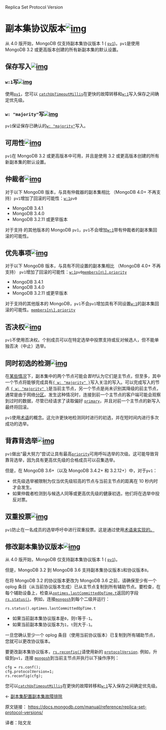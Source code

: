  Replica Set Protocol Version

# 副本集协议版本[![img](https://www.mongodb.com/docs/manual/assets/link.svg)](https://www.mongodb.com/docs/manual/reference/replica-set-protocol-versions/#replica-set-protocol-version)

从 4.0 版开始，MongoDB 仅支持副本集协议版本 1 ( [`pv1`](https://www.mongodb.com/docs/manual/reference/replica-configuration/#mongodb-rsconf-rsconf.protocolVersion))。`pv1`是使用 MongoDB 3.2 或更高版本创建的所有新副本集的默认设置。

## 保存写入[![img](https://www.mongodb.com/docs/manual/assets/link.svg)](https://www.mongodb.com/docs/manual/reference/replica-set-protocol-versions/#preservation-of-writes)

### `w:1`写[![img](https://www.mongodb.com/docs/manual/assets/link.svg)](https://www.mongodb.com/docs/manual/reference/replica-set-protocol-versions/#w-1-writes)

使用[`pv1`](https://www.mongodb.com/docs/manual/reference/replica-configuration/#mongodb-rsconf-rsconf.protocolVersion)，您可以 [`catchUpTimeoutMillis`](https://www.mongodb.com/docs/manual/reference/replica-configuration/#mongodb-rsconf-rsconf.settings.catchUpTimeoutMillis)在更快的故障转移和[`w:1`](https://www.mongodb.com/docs/manual/reference/write-concern/#mongodb-writeconcern-writeconcern.-number-)写入保存之间确定优先级。

### `w: "majority"`写[![img](https://www.mongodb.com/docs/manual/assets/link.svg)](https://www.mongodb.com/docs/manual/reference/replica-set-protocol-versions/#w---majority--writes)

`pv1`保证保存已确认的[`w: "majority"`](https://www.mongodb.com/docs/manual/reference/write-concern/#mongodb-writeconcern-writeconcern.-majority-)写入。

## 可用性[![img](https://www.mongodb.com/docs/manual/assets/link.svg)](https://www.mongodb.com/docs/manual/reference/replica-set-protocol-versions/#availability)

`pv1`在 MongoDB 3.2 或更高版本中可用，并且是使用 3.2 或更高版本创建的所有新副本集的默认设置。

## 仲裁者[![img](https://www.mongodb.com/docs/manual/assets/link.svg)](https://www.mongodb.com/docs/manual/reference/replica-set-protocol-versions/#arbiters)

对于以下 MongoDB 版本，与具有仲裁器的副本集相比 （MongoDB 4.0+ 不再支持）`pv1`增加了回滚的可能性：[`w:1`](https://www.mongodb.com/docs/manual/reference/write-concern/#mongodb-writeconcern-writeconcern.-number-)`pv0`

- MongoDB 3.4.1
- MongoDB 3.4.0
- MongoDB 3.2.11 或更早版本

对于支持 的其他版本的 MongoDB `pv1`，`pv1`不会增加[`w:1`](https://www.mongodb.com/docs/manual/reference/write-concern/#mongodb-writeconcern-writeconcern.-number-)带有仲裁者的副本集回滚的可能性。

## 优先事项[![img](https://www.mongodb.com/docs/manual/assets/link.svg)](https://www.mongodb.com/docs/manual/reference/replica-set-protocol-versions/#priorities)

对于以下 MongoDB 版本，与具有不同设置的副本集相比 （MongoDB 4.0+ 不再支持） `pv1`增加了回滚的可能性：[`w:1`](https://www.mongodb.com/docs/manual/reference/write-concern/#mongodb-writeconcern-writeconcern.-number-)`pv0`[`members[n\].priority`](https://www.mongodb.com/docs/manual/reference/replica-configuration/#mongodb-rsconf-rsconf.members-n-.priority)

- MongoDB 3.4.1
- MongoDB 3.4.0
- MongoDB 3.2.11 或更早版本

对于支持的其他版本的 MongoDB，`pv1`不会`pv1`增加具有不同设置[`w:1`](https://www.mongodb.com/docs/manual/reference/write-concern/#mongodb-writeconcern-writeconcern.-number-)的副本集回滚的可能性。[`members[n\].priority`](https://www.mongodb.com/docs/manual/reference/replica-configuration/#mongodb-rsconf-rsconf.members-n-.priority)

## 否决权[![img](https://www.mongodb.com/docs/manual/assets/link.svg)](https://www.mongodb.com/docs/manual/reference/replica-set-protocol-versions/#vetoes)

`pv1`不使用否决权。个别成员可以在特定选举中投票支持或反对候选人，但不能单独否决（中止）选举。



## 同时初选的检测[![img](https://www.mongodb.com/docs/manual/assets/link.svg)](https://www.mongodb.com/docs/manual/reference/replica-set-protocol-versions/#detection-of-simultaneous-primaries)

在[某些情况](https://www.mongodb.com/docs/manual/core/read-preference-use-cases/#std-label-edge-cases)下，副本集中的两个节点可能会*暂时*认为它们是主节点，但至多，其中一个节点将能够完成具有[`{ w: "majority" }`](https://www.mongodb.com/docs/manual/reference/write-concern/#mongodb-writeconcern-writeconcern.-majority-)写入关注的写入。可以完成写入的节点 [`{ w: "majority" }`](https://www.mongodb.com/docs/manual/reference/write-concern/#mongodb-writeconcern-writeconcern.-majority-)是当前主节点，另一个节点是尚未识别其降级的前主节点，通常是由于网络[分区](https://www.mongodb.com/docs/manual/reference/glossary/#std-term-network-partition)。发生这种情况时，连接到前一个主节点的客户端可能会观察到过时的数据，尽管已经请求了读取偏好 [`primary`](https://www.mongodb.com/docs/manual/core/read-preference/#mongodb-readmode-primary)，并且对前一个主节点的新写入最终将回滚。

`pv1`使用[术语](https://www.mongodb.com/docs/manual/reference/glossary/#std-term-term)的概念。这允许更快地检测同时进行的初选，并在短时间内进行多次成功的选举。

## 背靠背选举[![img](https://www.mongodb.com/docs/manual/assets/link.svg)](https://www.mongodb.com/docs/manual/reference/replica-set-protocol-versions/#back-to-back-elections)

`pv1`做出“最大努力”尝试让具有最高[`priority`](https://www.mongodb.com/docs/manual/reference/replica-configuration/#mongodb-rsconf-rsconf.members-n-.priority)可用呼叫选举的次级。这可能导致背靠背选举，因为具有更高优先级的合格成员可以召集选举。

但是，在 MongoDB 3.6+（以及 MongoDB 3.4.2+ 和 3.2.12+）中，对于`pv1`：

- 优先级选举被限制为仅当优先级较高的节点与当前主节点的距离在 10 秒内时才会发生。
- 如果仲裁者检测到与候选人同等或更高优先级的健康初选，他们将在选举中投反对票。

## 双重投票[![img](https://www.mongodb.com/docs/manual/assets/link.svg)](https://www.mongodb.com/docs/manual/reference/replica-set-protocol-versions/#double-voting)

`pv1`防止在一名成员的选举呼吁中进行双重投票。这是通过使用[术语来实现的。](https://www.mongodb.com/docs/manual/reference/glossary/#std-term-term)



## 修改副本集协议版本[![img](https://www.mongodb.com/docs/manual/assets/link.svg)](https://www.mongodb.com/docs/manual/reference/replica-set-protocol-versions/#modify-replica-set-protocol-version)

从 4.0 版开始，MongoDB 仅支持副本集协议版本 1 ( [`pv1`](https://www.mongodb.com/docs/manual/reference/replica-configuration/#mongodb-rsconf-rsconf.protocolVersion))。

但是，MongoDB 3.2 到 MongoDB 3.6 支持副本集协议版本`1`和协议版本`0`。

在将 MongoDB 3.2 的协议版本更改为 MongoDB 3.6 之前，请确保至少有一个 oplog 条目（从当前协议版本生成）已从主节点复制到所有辅助节点。要检查，在每个辅助设备上，检查从[`optimes.lastCommittedOpTime.t`](https://www.mongodb.com/docs/manual/reference/command/replSetGetStatus/#mongodb-data-replSetGetStatus.optimes.lastCommittedOpTime)返回的字段 [`rs.status()`](https://www.mongodb.com/docs/manual/reference/method/rs.status/#mongodb-method-rs.status)。例如，连接[`mongosh`](https://www.mongodb.com/docs/mongodb-shell/#mongodb-binary-bin.mongosh)到每个二级并运行：

```
rs.status().optimes.lastCommittedOpTime.t
```



- 如果当前副本集协议版本是`0`，则`t`等于`-1`。
- 如果当前副本集协议版本为`1`，`t`则大于`-1`。

一旦您确认至少一个 oplog 条目（使用当前协议版本）已复制到所有辅助节点，您就可以更改协议版本。

要更改副本集协议版本，[`rs.reconfig()`](https://www.mongodb.com/docs/manual/reference/method/rs.reconfig/#mongodb-method-rs.reconfig)请使用新的 [`protocolVersion`](https://www.mongodb.com/docs/manual/reference/replica-configuration/#mongodb-rsconf-rsconf.protocolVersion). 例如，升级到`pv1`，连接 [`mongosh`](https://www.mongodb.com/docs/mongodb-shell/#mongodb-binary-bin.mongosh)到当前主节点并执行以下操作序列：

```
cfg = rs.conf();
cfg.protocolVersion=1;
rs.reconfig(cfg);
```



您可以[`catchUpTimeoutMillis`](https://www.mongodb.com/docs/manual/reference/replica-configuration/#mongodb-rsconf-rsconf.settings.catchUpTimeoutMillis)在更快的故障转移和[`w:1`](https://www.mongodb.com/docs/manual/reference/write-concern/#mongodb-writeconcern-writeconcern.-number-)写入保存之间确定优先级。

←  [副本集配置](https://www.mongodb.com/docs/manual/reference/replica-configuration/)[副本集故障排除](https://www.mongodb.com/docs/manual/tutorial/troubleshoot-replica-sets/)





原文链接： https://docs.mongodb.com/manual/reference/replica-set-protocol-versions/

译者：陆文龙
